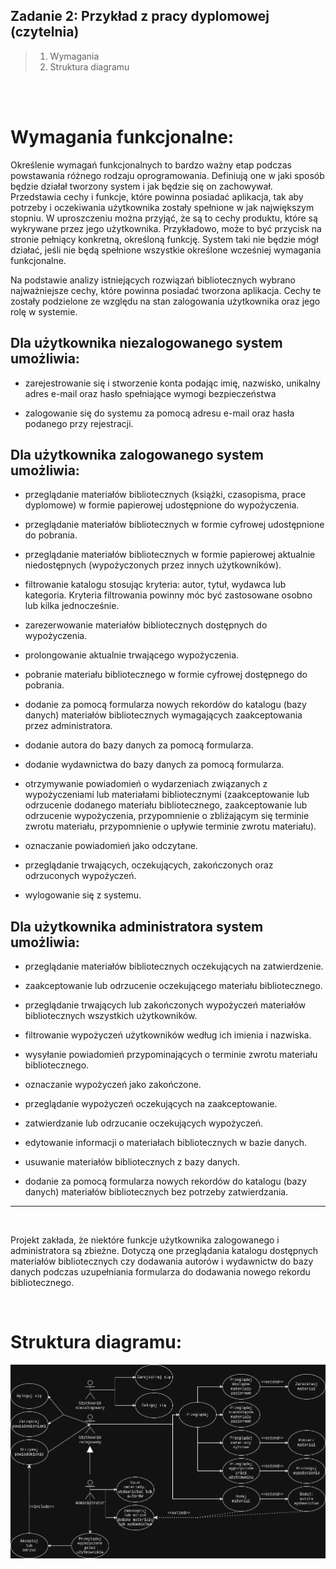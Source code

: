 ## Zadanie 2: Przykład z pracy dyplomowej (czytelnia)
> 1. Wymagania
> 2. Struktura diagramu

<br><br>

# Wymagania funkcjonalne:
Określenie wymagań funkcjonalnych to bardzo ważny etap podczas powstawania różnego rodzaju oprogramowania. Definiują one w jaki sposób będzie działał tworzony system i jak będzie się on zachowywał. Przedstawia cechy i funkcje, które powinna posiadać aplikacja, tak aby potrzeby i oczekiwania użytkownika zostały spełnione w jak największym stopniu. W uproszczeniu można przyjąć, że są to cechy produktu, które są wykrywane przez jego użytkownika. Przykładowo, może to być przycisk na stronie pełniący konkretną, określoną funkcję. System taki nie będzie mógł działać, jeśli nie będą spełnione wszystkie określone wcześniej wymagania funkcjonalne.

Na podstawie analizy istniejących rozwiązań bibliotecznych wybrano najważniejsze cechy, które powinna posiadać tworzona aplikacja. Cechy te zostały podzielone ze względu na stan zalogowania użytkownika oraz jego rolę w systemie.

## Dla użytkownika niezalogowanego system umożliwia:
- zarejestrowanie się i stworzenie konta podając imię, nazwisko, unikalny adres e-mail oraz hasło spełniające wymogi bezpieczeństwa

- zalogowanie się do systemu za pomocą adresu e-mail oraz hasła podanego przy rejestracji.

## Dla użytkownika zalogowanego system umożliwia:
- przeglądanie materiałów bibliotecznych (książki, czasopisma, prace dyplomowe) w formie papierowej udostępnione do wypożyczenia.

- przeglądanie materiałów bibliotecznych w formie cyfrowej udostępnione do pobrania.

- przeglądanie materiałów bibliotecznych w formie papierowej aktualnie niedostępnych (wypożyczonych przez innych użytkowników).

- filtrowanie katalogu stosując kryteria: autor, tytuł, wydawca lub kategoria. Kryteria filtrowania powinny móc być zastosowane osobno lub kilka jednocześnie.

- zarezerwowanie materiałów bibliotecznych dostępnych do wypożyczenia.

- prolongowanie aktualnie trwającego wypożyczenia.

- pobranie materiału bibliotecznego w formie cyfrowej dostępnego do pobrania.

- dodanie za pomocą formularza nowych rekordów do katalogu (bazy danych) materiałów bibliotecznych wymagających zaakceptowania przez administratora.

- dodanie autora do bazy danych za pomocą formularza.

- dodanie wydawnictwa do bazy danych za pomocą formularza.

- otrzymywanie powiadomień o wydarzeniach związanych z wypożyczeniami lub materiałami bibliotecznymi (zaakceptowanie lub odrzucenie dodanego materiału bibliotecznego, zaakceptowanie lub odrzucenie wypożyczenia, przypomnienie o zbliżającym się terminie zwrotu materiału, przypomnienie o upływie terminie zwrotu materiału).

- oznaczanie powiadomień jako odczytane.

- przeglądanie trwających, oczekujących, zakończonych oraz odrzuconych wypożyczeń.

- wylogowanie się z systemu.

## Dla użytkownika administratora system umożliwia:
- przeglądanie materiałów bibliotecznych oczekujących na zatwierdzenie.

- zaakceptowanie lub odrzucenie oczekującego materiału bibliotecznego.

- przeglądanie trwających lub zakończonych wypożyczeń materiałów bibliotecznych wszystkich użytkowników.

- filtrowanie wypożyczeń użytkowników według ich imienia i nazwiska.

- wysyłanie powiadomień przypominających o terminie zwrotu materiału bibliotecznego.

- oznaczanie wypożyczeń jako zakończone.

- przeglądanie wypożyczeń oczekujących na zaakceptowanie.

- zatwierdzanie lub odrzucanie oczekujących wypożyczeń.

- edytowanie informacji o materiałach bibliotecznych w bazie danych.

- usuwanie materiałów bibliotecznych z bazy danych.

- dodanie za pomocą formularza nowych rekordów do katalogu (bazy danych) materiałów bibliotecznych bez potrzeby zatwierdzania.

---

<br>

Projekt zakłada, że niektóre funkcje użytkownika zalogowanego i administratora są zbieżne. Dotyczą one przeglądania katalogu dostępnych materiałów bibliotecznych czy dodawania autorów i wydawnictw do bazy danych podczas uzupełniania formularza do dodawania nowego rekordu bibliotecznego.

<br>

# Struktura diagramu:
![placeholder-for-diagram-or-text](resources/diagramUzycia.png)
